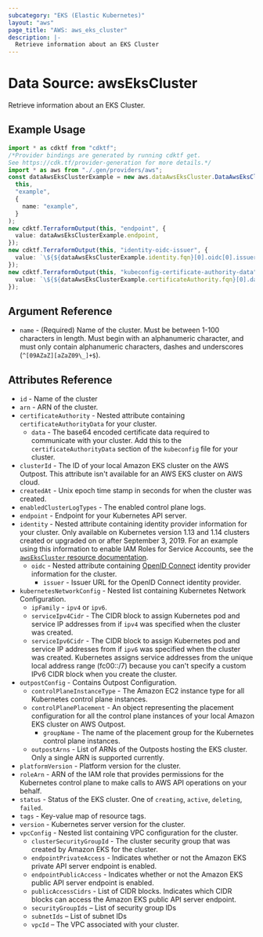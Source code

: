 ```yaml
---
subcategory: "EKS (Elastic Kubernetes)"
layout: "aws"
page_title: "AWS: aws_eks_cluster"
description: |-
  Retrieve information about an EKS Cluster
---
```


# Data Source: awsEksCluster

Retrieve information about an EKS Cluster.

## Example Usage

```typescript
import * as cdktf from "cdktf";
/*Provider bindings are generated by running cdktf get.
See https://cdk.tf/provider-generation for more details.*/
import * as aws from "./.gen/providers/aws";
const dataAwsEksClusterExample = new aws.dataAwsEksCluster.DataAwsEksCluster(
  this,
  "example",
  {
    name: "example",
  }
);
new cdktf.TerraformOutput(this, "endpoint", {
  value: dataAwsEksClusterExample.endpoint,
});
new cdktf.TerraformOutput(this, "identity-oidc-issuer", {
  value: `\${${dataAwsEksClusterExample.identity.fqn}[0].oidc[0].issuer}`,
});
new cdktf.TerraformOutput(this, "kubeconfig-certificate-authority-data", {
  value: `\${${dataAwsEksClusterExample.certificateAuthority.fqn}[0].data}`,
});

```

## Argument Reference

* `name` - (Required) Name of the cluster. Must be between 1-100 characters in length. Must begin with an alphanumeric character, and must only contain alphanumeric characters, dashes and underscores (`^[09AZaZ][aZaZ09\_]+$`).

## Attributes Reference

* `id` - Name of the cluster
* `arn` - ARN of the cluster.
* `certificateAuthority` - Nested attribute containing `certificateAuthorityData` for your cluster.
  * `data` - The base64 encoded certificate data required to communicate with your cluster. Add this to the `certificateAuthorityData` section of the `kubeconfig` file for your cluster.
* `clusterId` - The ID of your local Amazon EKS cluster on the AWS Outpost. This attribute isn't available for an AWS EKS cluster on AWS cloud.
* `createdAt` - Unix epoch time stamp in seconds for when the cluster was created.
* `enabledClusterLogTypes` - The enabled control plane logs.
* `endpoint` - Endpoint for your Kubernetes API server.
* `identity` - Nested attribute containing identity provider information for your cluster. Only available on Kubernetes version 1.13 and 1.14 clusters created or upgraded on or after September 3, 2019. For an example using this information to enable IAM Roles for Service Accounts, see the [`awsEksCluster` resource documentation](/docs/providers/aws/r/eks_cluster.html).
  * `oidc` - Nested attribute containing [OpenID Connect](https://openid.net/connect/) identity provider information for the cluster.
    * `issuer` - Issuer URL for the OpenID Connect identity provider.
* `kubernetesNetworkConfig` - Nested list containing Kubernetes Network Configuration.
  * `ipFamily` - `ipv4` or `ipv6`.
  * `serviceIpv4Cidr` - The CIDR block to assign Kubernetes pod and service IP addresses from if `ipv4` was specified when the cluster was created.
  * `serviceIpv6Cidr` - The CIDR block to assign Kubernetes pod and service IP addresses from if `ipv6` was specified when the cluster was created. Kubernetes assigns service addresses from the unique local address range (fc00::/7) because you can't specify a custom IPv6 CIDR block when you create the cluster.
* `outpostConfig` - Contains Outpost Configuration.
  * `controlPlaneInstanceType` - The Amazon EC2 instance type for all Kubernetes control plane instances.
  * `controlPlanePlacement` - An object representing the placement configuration for all the control plane instances of your local Amazon EKS cluster on AWS Outpost.
    * `groupName` - The name of the placement group for the Kubernetes control plane instances.
  * `outpostArns` - List of ARNs of the Outposts hosting the EKS cluster. Only a single ARN is supported currently.
* `platformVersion` - Platform version for the cluster.
* `roleArn` - ARN of the IAM role that provides permissions for the Kubernetes control plane to make calls to AWS API operations on your behalf.
* `status` - Status of the EKS cluster. One of `creating`, `active`, `deleting`, `failed`.
* `tags` - Key-value map of resource tags.
* `version` - Kubernetes server version for the cluster.
* `vpcConfig` - Nested list containing VPC configuration for the cluster.
  * `clusterSecurityGroupId` - The cluster security group that was created by Amazon EKS for the cluster.
  * `endpointPrivateAccess` - Indicates whether or not the Amazon EKS private API server endpoint is enabled.
  * `endpointPublicAccess` - Indicates whether or not the Amazon EKS public API server endpoint is enabled.
  * `publicAccessCidrs` - List of CIDR blocks. Indicates which CIDR blocks can access the Amazon EKS public API server endpoint.
  * `securityGroupIds` – List of security group IDs
  * `subnetIds` – List of subnet IDs
  * `vpcId` – The VPC associated with your cluster.
